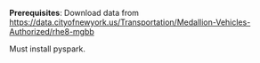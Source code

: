 **Prerequisites**: Download data from https://data.cityofnewyork.us/Transportation/Medallion-Vehicles-Authorized/rhe8-mgbb

Must install pyspark. 
